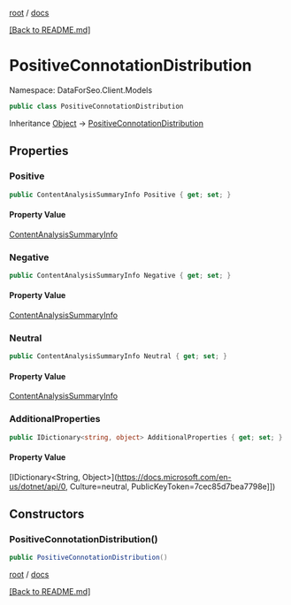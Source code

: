 [root](./../ "root") / [docs](./ "docs")

[[Back to README.md]](./../README.md "[Back to README.md]")

# PositiveConnotationDistribution

Namespace: DataForSeo.Client.Models

```csharp
public class PositiveConnotationDistribution
```

Inheritance [Object](https://docs.microsoft.com/en-us/dotnet/api/Object) → [PositiveConnotationDistribution](./PositiveConnotationDistribution.md)

## Properties

### **Positive**

```csharp
public ContentAnalysisSummaryInfo Positive { get; set; }
```

#### Property Value

[ContentAnalysisSummaryInfo](./ContentAnalysisSummaryInfo.md)<br>

### **Negative**

```csharp
public ContentAnalysisSummaryInfo Negative { get; set; }
```

#### Property Value

[ContentAnalysisSummaryInfo](./ContentAnalysisSummaryInfo.md)<br>

### **Neutral**

```csharp
public ContentAnalysisSummaryInfo Neutral { get; set; }
```

#### Property Value

[ContentAnalysisSummaryInfo](./ContentAnalysisSummaryInfo.md)<br>

### **AdditionalProperties**

```csharp
public IDictionary<string, object> AdditionalProperties { get; set; }
```

#### Property Value

[IDictionary&lt;String, Object&gt;](https://docs.microsoft.com/en-us/dotnet/api/0, Culture=neutral, PublicKeyToken=7cec85d7bea7798e]])<br>

## Constructors

### **PositiveConnotationDistribution()**

```csharp
public PositiveConnotationDistribution()
```

[root](./../ "root") / [docs](./ "docs")

[[Back to README.md]](./../README.md "[Back to README.md]")